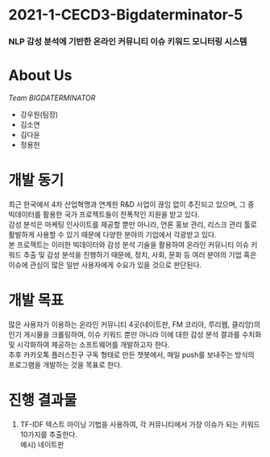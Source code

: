 # 2021-1-CECD3-Bigdaterminator-5
### NLP 감성 분석에 기반한 온라인 커뮤니티 이슈 키워드 모니터링 시스템 <br>

# About Us
*Team BIGDATERMINATOR*
* 강우원(팀장)
* 김소연
* 김다윤
* 정용헌

# 개발 동기
최근 한국에서 4차 산업혁명과 연계한 R&D 사업이 끊임 없이 추진되고 있으며, 그 중 빅데이터를 활용한 국가 프로젝트들이 전폭적인 지원을 받고 있다. <br> 감성 분석은 마케팅 인사이트를 제공할 뿐만 아니라, 언론 홍보 관리, 리스크 관리 툴로 활발하게 사용할 수 있기 때문에 다양한 분야의 기업에서 각광받고 있다.<br>
본 프로젝트는 이러한 빅데이터와 감성 분석 기술을 활용하여 온라인 커뮤니티 이슈 키워드 추출 및 감성 분석을 진행하기 때문에, 정치, 사회, 문화 등 여러 분야의 기업 혹은 이슈에 관심이 많은 일반 사용자에게 수요가 있을 것으로 판단된다.

# 개발 목표
많은 사용자가 이용하는 온라인 커뮤니티 4곳(네이트판, FM 코리아, 루리웹, 클리앙)의 인기 게시물을 크롤링하여, 이슈 키워드 뿐만 아니라 이에 대한 감성 분석 결과를 수치화 및 시각화하여 제공하는 소프트웨어를 개발하고자 한다. <br>
추후 카카오톡 플러스친구 구독 형태로 만든 챗봇에서, 매일 push를 보내주는 방식의 프로그램을 개발하는 것을 목표로 한다.

# 진행 결과물
1. TF-IDF 텍스트 마이닝 기법을 사용하여, 각 커뮤니티에서 가장 이슈가 되는 키워드 10가지를 추출한다. <br>
예시) 네이트판

